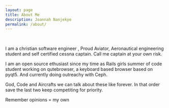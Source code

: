 ```yaml
---
layout: page
title: About Me
description: Joannah Nanjekye
permalink: /about/
---
```

<br>

<!-- <img src="{{ site.baseurl }}/index.jpg" title="Profile Picture" class="profile"> -->

I am a christian software engineer , Proud Aviator, Aeronautical engineering student and self certified cessna captain. Call me captain at your own risk.

I am an open source ethusiast since my time as Rails girls summer of code student working on qutebrowser, a keyboard based browser based on pyqt5. And currently doing outreachy with Ceph.

God, Code and Aircrafts we can talk about these like forever. In that order save the last two keep competiting for priority. 


Remember opinions = my own